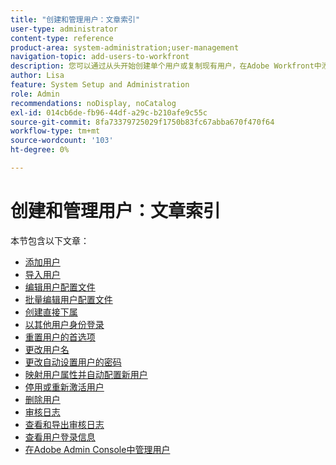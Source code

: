 ```yaml
---
title: "创建和管理用户：文章索引"
user-type: administrator
content-type: reference
product-area: system-administration;user-management
navigation-topic: add-users-to-workfront
description: 您可以通过从头开始创建单个用户或复制现有用户，在Adobe Workfront中添加用户。
author: Lisa
feature: System Setup and Administration
role: Admin
recommendations: noDisplay, noCatalog
exl-id: 014cb6de-fb96-44df-a29c-b210afe9c55c
source-git-commit: 8fa73379725029f1750b83fc67abba670f470f64
workflow-type: tm+mt
source-wordcount: '103'
ht-degree: 0%

---
```


# 创建和管理用户：文章索引

<!-- Audited: 2/2024 -->

本节包含以下文章：

* [添加用户](../../../administration-and-setup/add-users/create-and-manage-users/add-users.md)
* [导入用户](../../../administration-and-setup/add-users/create-and-manage-users/import-users.md)
* [编辑用户配置文件](../../../administration-and-setup/add-users/create-and-manage-users/edit-a-users-profile.md)
* [批量编辑用户配置文件](../../../administration-and-setup/add-users/create-and-manage-users/edit-user-profiles-in-bulk.md)
* [创建直接下属](../../../administration-and-setup/add-users/create-and-manage-users/create-direct-reports.md)
* [以其他用户身份登录](../../../administration-and-setup/add-users/create-and-manage-users/log-in-as-another-user.md)
* [重置用户的首选项](../../../administration-and-setup/add-users/create-and-manage-users/reset-a-users-preferences.md)
* [更改用户名](../../../administration-and-setup/add-users/create-and-manage-users/change-a-username.md)
* [更改自动设置用户的密码](../../../administration-and-setup/add-users/create-and-manage-users/change-pw-auto-provisioned-user.md)
* [映射用户属性并自动配置新用户](../../../administration-and-setup/add-users/create-and-manage-users/map-user-attributes.md)
* [停用或重新激活用户](../../../administration-and-setup/add-users/create-and-manage-users/deactivate-a-user.md)
* [删除用户](../../../administration-and-setup/add-users/create-and-manage-users/delete-a-user.md)
* [审核日志](../../../administration-and-setup/add-users/create-and-manage-users/audit-logs.md)
* [查看和导出审核日志](../../../administration-and-setup/add-users/create-and-manage-users/view-and-export-audit-logs.md)
* [查看用户登录信息](../../../administration-and-setup/add-users/create-and-manage-users/view-user-login-info.md)
* [在Adobe Admin Console中管理用户](../../../administration-and-setup/add-users/create-and-manage-users/admin-console.md)
